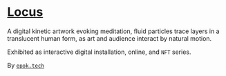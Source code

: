 # [Locus](https://epok.tech/locus)

A digital kinetic artwork evoking meditation, fluid particles trace layers in a translucent human form, as art and audience interact by natural motion.

Exhibited as interactive digital installation, online, and `NFT` series.

By [`epok.tech`](https://epok.tech)
